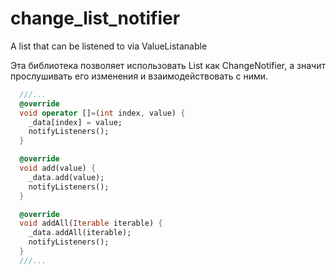 # change_list_notifier
 A list that can be listened to via ValueListanable

Эта библиотека позволяет использовать List как ChangeNotifier, а значит прослушивать его изменения и взаимодействовать с ними.

```dart
  ///...
  @override
  void operator []=(int index, value) {
    _data[index] = value;
    notifyListeners();
  }

  @override
  void add(value) {
    _data.add(value);
    notifyListeners();
  }

  @override
  void addAll(Iterable iterable) {
    _data.addAll(iterable);
    notifyListeners();
  }
  ///...
```